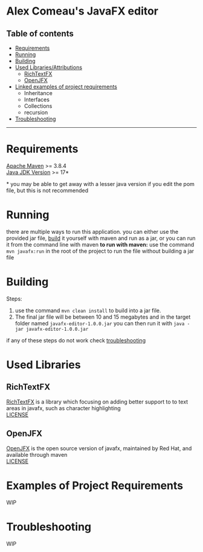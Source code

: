 # Alex Comeau's JavaFX editor
## Table of contents
   * [Requirements](#requirements)
   * [Running](#running)
   * [Building](#building)
   * [Used Libraries/Attributions](#used-libraries)
     * [RichTextFX](#richtextfx)
     * [OpenJFX](#openjfx)
   * [Linked examples of project requirements](#examples-of-project-requirements)
       * Inheritance
       * Interfaces
       * Collections
       * recursion
   * [Troubleshooting](#troubleshooting)
---
Requirements
====
[Apache Maven](https://maven.apache.org/download.cgi) >= 3.8.4 \
[Java JDK Version](https://www.oracle.com/java/technologies/javase/jdk17-archive-downloads.html) >= 17*

\* you may be able to get away with a lesser java version if you edit the pom file, but this is not recommended


Running
===
there are multiple ways to run this application. you can either use the provided jar file, [build](#building) it yourself with maven and run as a jar, or you can run it from the command line with maven
**to run with maven:** use the command `mvn javafx:run` in the root of the project to run the file without building a jar file

Building
===
Steps: 
1. use the command `mvn clean install` to build into a jar file. 
2. The final jar file will be between 10 and 15 megabytes and in the target folder named `javafx-editor-1.0.0.jar`
you can then run it with `java -jar javafx-editor-1.0.0.jar`

if any of these steps do not work check [troubleshooting](#troubleshooting)



Used Libraries
===

RichTextFX 
----------
[RichTextFX](https://github.com/FXMisc/RichTextFX) is a library which focusing on adding better support to to text areas in javafx, such as character highlighting \
[LICENSE](https://choosealicense.com/licenses/bsd-2-clause/)

OpenJFX
----
[OpenJFX](https://github.com/openjdk/jfx) is the open source version of javafx, maintained by Red Hat, and available through maven \
[LICENSE](https://www.gnu.org/licenses/old-licenses/gpl-2.0.en.html)

Examples of Project Requirements
========
WIP

Troubleshooting
===
WIP